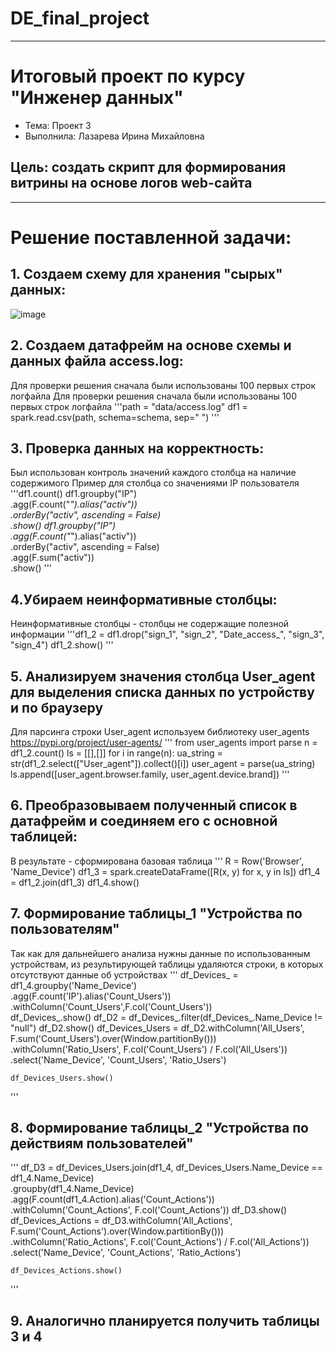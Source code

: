 # DE_final_project
____
# Итоговый проект по курсу "Инженер данных"

- Тема: Проект 3
- Выполнила: Лазарева Ирина Михайловна

## Цель: создать скрипт для формирования витрины на основе логов web-сайта
____

# Решение поставленной задачи:

## 1. Создаем схему для хранения "сырых" данных:
![image](https://user-images.githubusercontent.com/49267469/210132939-d822a64c-a903-4698-8588-890d63ce33df.png)

## 2. Создаем датафрейм на основе схемы и данных файла access.log:
Для проверки решения сначала были использованы 100 первых строк логфайла
Для проверки решения сначала были использованы 100 первых строк логфайла
'''path = "data/access.log"
   df1 = spark.read.csv(path, schema=schema, sep=" ")
'''

## 3. Проверка данных на корректность:
 Был использован контроль значений каждого столбца на наличие содержимого
 Пример для столбца со значениями IP пользователя
'''df1.count()
   df1.groupby("IP")\
      .agg(F.count("*").alias("activ"))\
      .orderBy("activ", ascending = False)\
      .show()
   df1.groupby("IP")\
      .agg(F.count("*").alias("activ"))\
      .orderBy("activ", ascending = False)\
      .agg(F.sum("activ"))\
      .show()
''' 
## 4.Убираем неинформативные столбцы:
 Неинформативные столбцы - столбцы не содержащие полезной информации
'''df1_2 = df1.drop("sign_1", "sign_2", "Date_access_", "sign_3", "sign_4")
   df1_2.show()
'''
 ## 5. Анализируем значения столбца User_agent для выделения списка данных по устройству и по браузеру
  Для парсинга строки User_agent используем библиотеку user_agents
  https://pypi.org/project/user-agents/
''' from user_agents import parse
    n = df1_2.count()
    ls = [[],[]]
    for i in range(n):
        ua_string = str(df1_2.select(["User_agent"]).collect()[i])
        user_agent = parse(ua_string)
        ls.append([user_agent.browser.family, user_agent.device.brand])
'''
## 6. Преобразовываем полученный список в датафрейм и соединяем его с основной таблицей:
  В результате - сформирована базовая таблица
''' R = Row('Browser', 'Name_Device')
    df1_3 = spark.createDataFrame([R(x, y) for x, y in ls])
    df1_4 = df1_2.join(df1_3)
    df1_4.show()

## 7. Формирование таблицы_1 "Устройства по пользователям"
  Так как для дальнейшего анализа нужны данные по использованным устройствам, из результирующей 
  таблицы удаляются строки, в которых отсутствуют данные об устройствах
''' df_Devices_ = df1_4.groupby('Name_Device')\
                       .agg(F.count('IP').alias('Count_Users'))\
                       .withColumn('Count_Users',F.col('Count_Users'))       
    df_Devices_.show()
    df_D2 = df_Devices_.filter(df_Devices_.Name_Device != "null")
    df_D2.show()
    df_Devices_Users = df_D2.withColumn('All_Users', F.sum('Count_Users').over(Window.partitionBy()))\
                            .withColumn('Ratio_Users', F.col('Count_Users') / F.col('All_Users'))\
                            .select('Name_Device', 'Count_Users', 'Ratio_Users')
       
    df_Devices_Users.show()
'''
## 8. Формирование таблицы_2 "Устройства по действиям пользователей"
''' df_D3 = df_Devices_Users.join(df1_4, df_Devices_Users.Name_Device == df1_4.Name_Device)\
                            .groupby(df1_4.Name_Device)\
                            .agg(F.count(df1_4.Action).alias('Count_Actions'))\
                            .withColumn('Count_Actions', F.col('Count_Actions'))
    df_D3.show() 
    df_Devices_Actions = df_D3.withColumn('All_Actions', F.sum('Count_Actions').over(Window.partitionBy()))\
                               .withColumn('Ratio_Actions', F.col('Count_Actions') / F.col('All_Actions'))\
                               .select('Name_Device', 'Count_Actions', 'Ratio_Actions')
       
    df_Devices_Actions.show()
'''
## 9. Аналогично планируется получить таблицы 3 и 4
